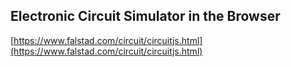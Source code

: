 ## Electronic Circuit Simulator in the Browser
  
  [https://www.falstad.com/circuit/circuitjs.html](https://www.falstad.com/circuit/circuitjs.html)